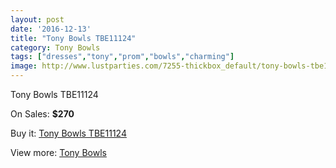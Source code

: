 ```yaml
---
layout: post
date: '2016-12-13'
title: "Tony Bowls TBE11124"
category: Tony Bowls
tags: ["dresses","tony","prom","bowls","charming"]
image: http://www.lustparties.com/7255-thickbox_default/tony-bowls-tbe11124.jpg
---
```

Tony Bowls TBE11124

On Sales: **$270**
<a href="https://www.lustparties.com/en/tony-bowls/2458-tony-bowls-tbe11124.html"><amp-img layout="responsive" width="600" height="600" src="//www.lustparties.com/7255-thickbox_default/tony-bowls-tbe11124.jpg" alt="Tony Bowls TBE11124 0" /></a>
<a href="https://www.lustparties.com/en/tony-bowls/2458-tony-bowls-tbe11124.html"><amp-img layout="responsive" width="600" height="600" src="//www.lustparties.com/7258-thickbox_default/tony-bowls-tbe11124.jpg" alt="Tony Bowls TBE11124 1" /></a>
<a href="https://www.lustparties.com/en/tony-bowls/2458-tony-bowls-tbe11124.html"><amp-img layout="responsive" width="600" height="600" src="//www.lustparties.com/7257-thickbox_default/tony-bowls-tbe11124.jpg" alt="Tony Bowls TBE11124 2" /></a>
<a href="https://www.lustparties.com/en/tony-bowls/2458-tony-bowls-tbe11124.html"><amp-img layout="responsive" width="600" height="600" src="//www.lustparties.com/7256-thickbox_default/tony-bowls-tbe11124.jpg" alt="Tony Bowls TBE11124 3" /></a>

Buy it: [Tony Bowls TBE11124](https://www.lustparties.com/en/tony-bowls/2458-tony-bowls-tbe11124.html "Tony Bowls TBE11124")

View more: [Tony Bowls](https://www.lustparties.com/en/5-tony-bowls "Tony Bowls")